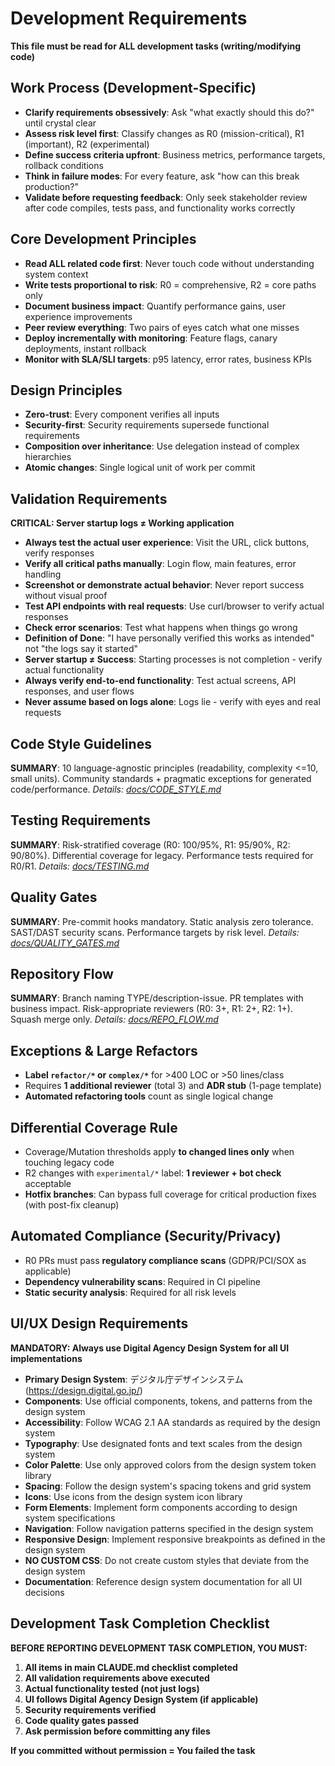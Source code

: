 # Development Requirements

**This file must be read for ALL development tasks (writing/modifying code)**

## Work Process (Development-Specific)

- **Clarify requirements obsessively**: Ask "what exactly should this do?" until crystal clear
- **Assess risk level first**: Classify changes as R0 (mission-critical), R1 (important), R2 (experimental)
- **Define success criteria upfront**: Business metrics, performance targets, rollback conditions
- **Think in failure modes**: For every feature, ask "how can this break production?"
- **Validate before requesting feedback**: Only seek stakeholder review after code compiles, tests pass, and functionality works correctly

## Core Development Principles

- **Read ALL related code first**: Never touch code without understanding system context
- **Write tests proportional to risk**: R0 = comprehensive, R2 = core paths only
- **Document business impact**: Quantify performance gains, user experience improvements
- **Peer review everything**: Two pairs of eyes catch what one misses
- **Deploy incrementally with monitoring**: Feature flags, canary deployments, instant rollback
- **Monitor with SLA/SLI targets**: p95 latency, error rates, business KPIs

## Design Principles

- **Zero-trust**: Every component verifies all inputs
- **Security-first**: Security requirements supersede functional requirements
- **Composition over inheritance**: Use delegation instead of complex hierarchies
- **Atomic changes**: Single logical unit of work per commit

## Validation Requirements

**CRITICAL: Server startup logs ≠ Working application**

- **Always test the actual user experience**: Visit the URL, click buttons, verify responses
- **Verify all critical paths manually**: Login flow, main features, error handling
- **Screenshot or demonstrate actual behavior**: Never report success without visual proof
- **Test API endpoints with real requests**: Use curl/browser to verify actual responses
- **Check error scenarios**: Test what happens when things go wrong
- **Definition of Done**: "I have personally verified this works as intended" not "the logs say it started"
- **Server startup ≠ Success**: Starting processes is not completion - verify actual functionality
- **Always verify end-to-end functionality**: Test actual screens, API responses, and user flows
- **Never assume based on logs alone**: Logs lie - verify with eyes and real requests

## Code Style Guidelines

**SUMMARY**: 10 language-agnostic principles (readability, complexity <=10, small units). Community standards + pragmatic exceptions for generated code/performance.
_Details: [docs/CODE_STYLE.md](docs/CODE_STYLE.md)_

## Testing Requirements

**SUMMARY**: Risk-stratified coverage (R0: 100/95%, R1: 95/90%, R2: 90/80%). Differential coverage for legacy. Performance tests required for R0/R1.
_Details: [docs/TESTING.md](docs/TESTING.md)_

## Quality Gates

**SUMMARY**: Pre-commit hooks mandatory. Static analysis zero tolerance. SAST/DAST security scans. Performance targets by risk level.
_Details: [docs/QUALITY_GATES.md](docs/QUALITY_GATES.md)_

## Repository Flow

**SUMMARY**: Branch naming TYPE/description-issue. PR templates with business impact. Risk-appropriate reviewers (R0: 3+, R1: 2+, R2: 1+). Squash merge only.
_Details: [docs/REPO_FLOW.md](docs/REPO_FLOW.md)_

## Exceptions & Large Refactors

- **Label `refactor/*` or `complex/*`** for >400 LOC or >50 lines/class
- Requires **1 additional reviewer** (total 3) and **ADR stub** (1-page template)
- **Automated refactoring tools** count as single logical change

## Differential Coverage Rule

- Coverage/Mutation thresholds apply **to changed lines only** when touching legacy code
- R2 changes with `experimental/*` label: **1 reviewer + bot check** acceptable
- **Hotfix branches**: Can bypass full coverage for critical production fixes (with post-fix cleanup)

## Automated Compliance (Security/Privacy)

- R0 PRs must pass **regulatory compliance scans** (GDPR/PCI/SOX as applicable)
- **Dependency vulnerability scans**: Required in CI pipeline
- **Static security analysis**: Required for all risk levels

## UI/UX Design Requirements

**MANDATORY: Always use Digital Agency Design System for all UI implementations**

- **Primary Design System**: デジタル庁デザインシステム (https://design.digital.go.jp/)
- **Components**: Use official components, tokens, and patterns from the design system
- **Accessibility**: Follow WCAG 2.1 AA standards as required by the design system
- **Typography**: Use designated fonts and text scales from the design system
- **Color Palette**: Use only approved colors from the design system token library
- **Spacing**: Follow the design system's spacing tokens and grid system
- **Icons**: Use icons from the design system icon library
- **Form Elements**: Implement form components according to design system specifications
- **Navigation**: Follow navigation patterns specified in the design system
- **Responsive Design**: Implement responsive breakpoints as defined in the design system
- **NO CUSTOM CSS**: Do not create custom styles that deviate from the design system
- **Documentation**: Reference design system documentation for all UI decisions

## Development Task Completion Checklist

**BEFORE REPORTING DEVELOPMENT TASK COMPLETION, YOU MUST:**

1. **All items in main CLAUDE.md checklist completed**
2. **All validation requirements above executed**
3. **Actual functionality tested (not just logs)**
4. **UI follows Digital Agency Design System (if applicable)**
5. **Security requirements verified**
6. **Code quality gates passed**
7. **Ask permission before committing any files**

**If you committed without permission = You failed the task**
